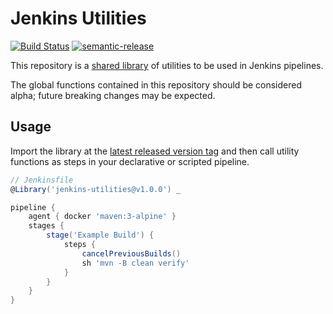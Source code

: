 # Jenkins Utilities

[![Build Status](https://travis-ci.org/Skookum/jenkins-utilities.svg?branch=master)](https://travis-ci.org/Skookum/jenkins-utilities)
[![semantic-release](https://img.shields.io/badge/%20%20%F0%9F%93%A6%F0%9F%9A%80-semantic--release-e10079.svg)](https://github.com/semantic-release/semantic-release)

This repository is a [shared library](https://jenkins.io/doc/book/pipeline/shared-libraries/) of utilities to be used in Jenkins pipelines.

The global functions contained in this repository should be considered alpha; future breaking changes may be expected.

## Usage

Import the library at the [latest released version tag](https://github.com/Skookum/jenkins-utilities/releases) and then call utility functions as steps in your declarative or scripted pipeline.

```groovy
// Jenkinsfile
@Library('jenkins-utilities@v1.0.0') _

pipeline {
    agent { docker 'maven:3-alpine' } 
    stages {
        stage('Example Build') {
            steps {
                cancelPreviousBuilds()
                sh 'mvn -B clean verify'
            }
        }
    }
}
```
